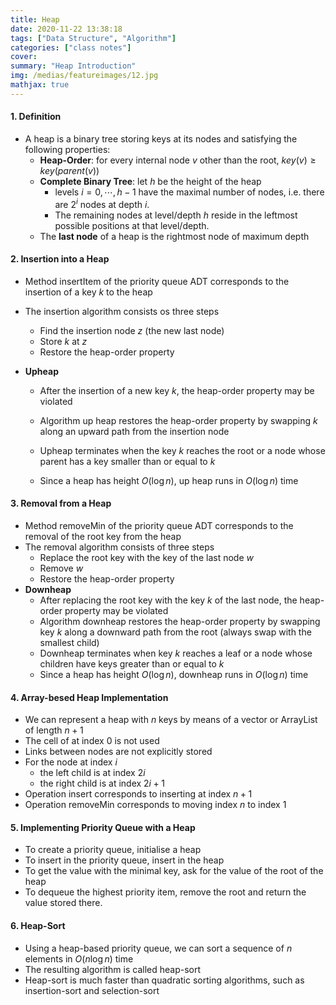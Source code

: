 ```yaml
---
title: Heap
date: 2020-11-22 13:38:18
tags: ["Data Structure", "Algorithm"]
categories: ["class notes"]
cover:
summary: "Heap Introduction"
img: /medias/featureimages/12.jpg
mathjax: true
---
```




#### 1. Definition

* A heap is a binary tree storing keys at its nodes and satisfying the following properties:
  * **Heap-Order**: for every internal node $v$ other than the root, $key(v) \ge key(parent(v))$
  * **Complete Binary Tree**: let $h$ be the height of the heap
    * levels $i = 0, \cdots, h-1$ have the maximal number of nodes, i.e. there are $2^i$ nodes at depth $i$.
    * The remaining nodes at level/depth $h$ reside in the leftmost possible positions at that level/depth.
  * The **last node** of a heap is the rightmost node of maximum depth

#### 2. Insertion into a Heap

* Method insertItem of the priority queue ADT corresponds to the insertion of a key $k$ to the heap

* The insertion algorithm consists os three steps

  * Find the insertion node $z$ (the new last node)
  * Store $k$ at $z$
  * Restore the heap-order property

* **Upheap**

  * After the insertion of a new key $k$, the heap-order property may be violated

  * Algorithm up heap restores the heap-order property by swapping $k$ along an upward path from the insertion node

  * Upheap terminates when the key $k$ reaches the root or a node whose parent has a key smaller than or equal to $k$

  * Since a heap has height $O(\log n)$, up heap runs in $O(\log n)$ time

#### 3. Removal from a Heap

* Method removeMin of the priority queue ADT corresponds to the removal of the root key from the heap
* The removal algorithm consists of three steps
  * Replace the root key with the key of the last node $w$
  * Remove $w$
  * Restore the heap-order property
* **Downheap**
  * After replacing the root key with the key $k$ of the last node, the heap-order property may be violated
  * Algorithm downheap restores the heap-order property by swapping key $k$ along a downward path from the root (always swap with the smallest child)
  * Downheap terminates when key $k$ reaches a leaf or a node whose children have keys greater than or equal to $k$
  * Since a heap has height $O(\log n)$, downheap runs in $O(\log n)$ time

#### 4. Array-besed Heap Implementation

* We can represent a heap with $n$ keys by means of a vector or ArrayList of length $n+1$
* The cell of at index $0$ is not used
* Links between nodes are not explicitly stored
* For the node at index $i$
  * the left child is at index $2i$
  * the right child is at index $2i+1$
* Operation insert corresponds to inserting at index $n+1$
* Operation removeMin corresponds to moving index $n$ to index $1$

#### 5. Implementing Priority Queue with a Heap

* To create a priority queue, initialise a heap
* To insert in the priority queue, insert in the heap
* To get the value with the minimal key, ask for the value of the root of the heap
* To dequeue the highest priority item, remove the root and return the value stored there.

#### 6. Heap-Sort

* Using a heap-based priority queue, we can sort a sequence of $n$ elements in $O(n\log n)$ time
* The resulting algorithm is called heap-sort
* Heap-sort is much faster than quadratic sorting algorithms, such as insertion-sort and selection-sort
